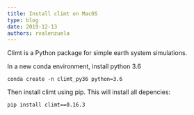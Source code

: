 ```yaml
---
title: Install climt on MacOS
type: blog
date: 2019-12-13
authors: rvalenzuela
---
```


Climt is a Python package for simple earth system simulations.

In a new conda environment, install python 3.6

```
conda create -n climt_py36 python=3.6
```

Then install climt using pip. This will install all depencies:

```
pip install climt==0.16.3
```

